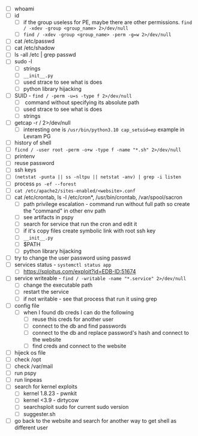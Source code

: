 - [ ] whoami
- [ ] id
	- [ ] if the group useless for PE, maybe there are other permissions.                                    `find / -xdev -group <group_name> 2>/dev/null`
	- [ ] `find / -xdev -group <group_name> -perm -g=w 2>/dev/null`
- [ ] cat /etc/passwd
- [ ] cat /etc/shadow
- [ ] ls -all /etc | grep passwd
- [ ] sudo -l
	- [ ] strings
	- [ ] `__init__.py`
	- [ ] used strace to see what is does
	- [ ] python library hijacking
- [ ] SUID - `find / -perm -u=s -type f 2>/dev/null`
	- [ ]  command without specifying its absolute path
	- [ ] used strace to see what is does
	- [ ] strings
- [ ] getcap -r / 2>/dev/null
	- [ ] interesting one is `/usr/bin/python3.10 cap_setuid=ep` example in Levram PG
- [ ] history of shell
- [ ] `ficnd / -user root -perm -o+w -type f -name "*.sh" 2>/dev/null`
- [ ] printenv
- [ ] reuse password
- [ ] ssh keys
- [ ] `(netstat -punta || ss -nltpu || netstat -anv) | grep -i listen`
- [ ] process `ps -ef --forest`
- [ ] `cat /etc/apache2/sites-enabled/<website>.conf`
- [ ] cat /etc/crontab, ls -l /etc/cron*, /usr/bin/crontab, /var/spool/sacron
	- [ ] path privilege escalation - command run without full path so create the "command" in other env path
	- [ ] see artifacts in pspy
	- [ ] search for service that run the cron and edit it
	- [ ] if it's copy files create symbolic link with root ssh key
	- [ ] `__init__.py`
	- [ ] $PATH
	- [ ] python library hijacking
- [ ] try to change the user password using passwd
- [ ] services status - `systemctl status app`
	- [ ] https://sploitus.com/exploit?id=EDB-ID:51674
- [ ] service writeable - `find / -writable -name "*.service" 2>/dev/null`
	- [ ] change the executable path 
	- [ ] restart the service
	- [ ] if not writable - see that process that run it using grep
- [ ] config file
	- [ ] when I found db creds I can do the following
		- [ ] reuse this creds for another user
		- [ ] connect to the db and find passwords
		- [ ] connect to the db and replace password's hash and connect to the website 
		- [ ] find creds and connect to the website
- [ ] hijeck os file
- [ ] check /opt
- [ ] check /var/mail 
- [ ] run pspy
- [ ] run linpeas 
- [ ] search for kernel exploits 
	- [ ] kernel 1.8.23 - pwnkit
	- [ ] kernel <3.9 - dirtycow
	- [ ] searchsploit sudo for current sudo version
	- [ ] suggester.sh
- [ ] go back to the website and search for another way to get shell as different user